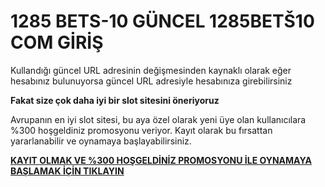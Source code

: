 # 1285 BETS-10 GÜNCEL 1285BETŠ10 COM GİRİŞ

Kullandığı güncel URL adresinin değişmesinden kaynaklı olarak eğer hesabınız bulunuyorsa güncel URL adresiyle hesabınıza girebilirsiniz

**Fakat size çok daha iyi bir slot sitesini öneriyoruz**

Avrupanın en iyi slot sitesi, bu aya özel olarak yeni üye olan kullanıcılara %300 hoşgeldiniz promosyonu veriyor. Kayıt olarak bu fırsattan yararlanabilir ve oynamaya başlayabilirsiniz.

[**KAYIT OLMAK VE %300 HOŞGELDİNİZ PROMOSYONU İLE OYNAMAYA BAŞLAMAK İÇİN TIKLAYIN**](https://cutt.ly/ZeAnpwv7)
